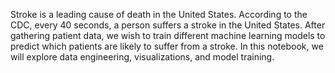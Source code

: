 Stroke is a leading cause of death in the United States. According to the CDC, every 40 seconds, a person suffers a stroke in the United States. 
After gathering patient data, we wish to train different machine learning models to predict which patients are likely to suffer from a stroke. 
In this notebook, we will explore data engineering, visualizations, and model training. 
